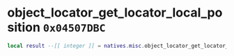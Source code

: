 # object_locator_get_locator_local_position `0x04507DBC`

```lua
local result --[[ integer ]] = natives.misc.object_locator_get_locator_local_position(_unk0 --[[ integer ]], _unk1 --[[ integer ]])
```